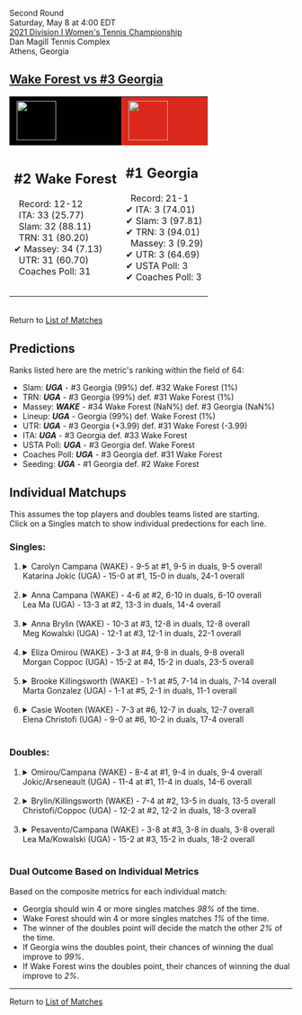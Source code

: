 Second Round  
Saturday, May 8 at 4:00 EDT  
[2021 Division I Women's Tennis Championship](../index.md)  
Dan Magill Tennis Complex  
Athens, Georgia  
## [Wake Forest vs #3 Georgia](https://www.ncaa.com/game/5833687)  

<table><tr style="background-color: #d9d9d9 !important"><td style="background-color: #010101 !important"><img src="https://www.ncaa.com/sites/default/files/images/logos/schools/w/wake-forest.70.png" width="70" height="70" style="padding: 5px;" /></td><td style="background-color: #DA291C !important"><img src="https://www.ncaa.com/sites/default/files/images/logos/schools/g/georgia.70.png" width="70" height="70" style="padding: 5px;" /></td></tr><tr>
<td>  

<h2>#2 Wake Forest</h2>  
&nbsp; Record: 12-12<br>  
&nbsp; ITA: 33 (25.77)<br>  
&nbsp; Slam: 32 (88.11)<br>  
&nbsp; TRN: 31 (80.20)<br>  
&#10004; Massey: 34 (7.13)<br>  
&nbsp; UTR: 31 (60.70)<br>  
&nbsp; Coaches Poll: 31<br>  
<br>  

</td>
<td>  

<h2>#1 Georgia</h2>  
&nbsp; Record: 21-1<br>  
&#10004; ITA: 3 (74.01)<br>  
&#10004; Slam: 3 (97.81)<br>  
&#10004; TRN: 3 (94.01)<br>  
&nbsp; Massey: 3 (9.29)<br>  
&#10004; UTR: 3 (64.69)<br>  
&#10004; USTA Poll: 3<br>  
&#10004; Coaches Poll: 3<br>  
<br>  

</td>
</tr></table>  


<br>Return to [List of Matches](../index.md)  

## Predictions  

Ranks listed here are the metric's ranking within the field of 64:  
- Slam: ***UGA*** - #3 Georgia (99%) def. #32 Wake Forest (1%)  
- TRN: ***UGA*** - #3 Georgia (99%) def. #31 Wake Forest (1%)  
- Massey: ***WAKE*** - #34 Wake Forest (NaN%) def. #3 Georgia (NaN%)  
- Lineup: ***UGA*** - Georgia (99%) def. Wake Forest (1%)  
- UTR: ***UGA*** - #3 Georgia (+3.99) def. #31 Wake Forest (-3.99)  
- ITA: ***UGA*** - #3 Georgia def. #33 Wake Forest  
- USTA Poll: ***UGA*** - #3 Georgia def. Wake Forest  
- Coaches Poll: ***UGA*** - #3 Georgia def. #31 Wake Forest  
- Seeding: ***UGA*** - #1 Georgia def. #2 Wake Forest  

## Individual Matchups  
This assumes the top players and doubles teams listed are starting.  
Click on a Singles match to show individual predections for each line.  

### Singles:  

<ol>
<li><details>
<summary markdown="span">Carolyn Campana (WAKE) - 9-5 at #1, 9-5 in duals, 9-5 overall<br>Katarina Jokic (UGA) - 15-0 at #1, 15-0 in duals, 24-1 overall</summary>
<h4>Predictions</h4><ul>
<li>Composite: <b><i>UGA</i></b> - Jokic (88%) def. Campana (12%)</li>  
<li>Slam: <b><i>UGA</i></b> - Jokic (84%) def. Campana (16%)</li>  
<li>TRN: <b><i>UGA</i></b> - Jokic (92%) def. Campana (8%)</li>  
<li>Massey: <b><i>WAKE</i></b> - Campana (NaN%) def. Jokic (NaN%)</li>  
<li>UTR: <b><i>UGA</i></b> - Jokic (90%) def. Campana (10%)</li>  
<li>ITA: <b><i>UGA</i></b> - Jokic (60.56) def. Campana (28.61)</li>  
</ul>
</details>&nbsp;</li>
<li><details>
<summary markdown="span">Anna Campana (WAKE) - 4-6 at #2, 6-10 in duals, 6-10 overall<br>Lea Ma (UGA) - 13-3 at #2, 13-3 in duals, 14-4 overall</summary>
<h4>Predictions</h4><ul>
<li>Composite: <b><i>UGA</i></b> - Ma (91%) def. Campana (9%)</li>  
<li>Slam: <b><i>UGA</i></b> - Ma (89%) def. Campana (11%)</li>  
<li>TRN: <b><i>UGA</i></b> - Ma (93%) def. Campana (7%)</li>  
<li>Massey: <b><i>WAKE</i></b> - Campana (NaN%) def. Ma (NaN%)</li>  
<li>UTR: <b><i>UGA</i></b> - Ma (90%) def. Campana (10%)</li>  
<li>ITA: <b><i>WAKE</i></b> - Campana (11.52) def. Ma (11.14)</li>  
</ul>
</details>&nbsp;</li>
<li><details>
<summary markdown="span">Anna Brylin (WAKE) - 10-3 at #3, 12-8 in duals, 12-8 overall<br>Meg Kowalski (UGA) - 12-1 at #3, 12-1 in duals, 22-1 overall</summary>
<h4>Predictions</h4><ul>
<li>Composite: <b><i>UGA</i></b> - Kowalski (89%) def. Brylin (11%)</li>  
<li>Slam: <b><i>UGA</i></b> - Kowalski (91%) def. Brylin (9%)</li>  
<li>TRN: <b><i>UGA</i></b> - Kowalski (94%) def. Brylin (6%)</li>  
<li>Massey: <b><i>WAKE</i></b> - Brylin (NaN%) def. Kowalski (NaN%)</li>  
<li>UTR: <b><i>UGA</i></b> - Kowalski (80%) def. Brylin (20%)</li>  
<li>ITA: <b><i>UGA</i></b> - Kowalski (23.73) def. Brylin (2.10)</li>  
</ul>
</details>&nbsp;</li>
<li><details>
<summary markdown="span">Eliza Omirou (WAKE) - 3-3 at #4, 9-8 in duals, 9-8 overall<br>Morgan Coppoc (UGA) - 15-2 at #4, 15-2 in duals, 23-5 overall</summary>
<h4>Predictions</h4><ul>
<li>Composite: <b><i>UGA</i></b> - Coppoc (92%) def. Omirou (8%)</li>  
<li>Slam: <b><i>UGA</i></b> - Coppoc (92%) def. Omirou (8%)</li>  
<li>TRN: <b><i>UGA</i></b> - Coppoc (94%) def. Omirou (6%)</li>  
<li>Massey: <b><i>WAKE</i></b> - Omirou (NaN%) def. Coppoc (NaN%)</li>  
<li>UTR: <b><i>UGA</i></b> - Coppoc (90%) def. Omirou (10%)</li>  
<li>ITA: <b><i>UGA</i></b> - Coppoc (8.66) def. Omirou (1.88)</li>  
</ul>
</details>&nbsp;</li>
<li><details>
<summary markdown="span">Brooke Killingsworth (WAKE) - 1-1 at #5, 7-14 in duals, 7-14 overall<br>Marta Gonzalez (UGA) - 1-1 at #5, 2-1 in duals, 11-1 overall</summary>
<h4>Predictions</h4><ul>
<li>Composite: <b><i>UGA</i></b> - Gonzalez (94%) def. Killingsworth (6%)</li>  
<li>Slam: <b><i>UGA</i></b> - Gonzalez (91%) def. Killingsworth (9%)</li>  
<li>TRN: <b><i>UGA</i></b> - Gonzalez (97%) def. Killingsworth (3%)</li>  
<li>Massey: <b><i>WAKE</i></b> - Killingsworth (NaN%) def. Gonzalez (NaN%)</li>  
<li>UTR: <b><i>UGA</i></b> - Gonzalez (93%) def. Killingsworth (7%)</li>  
<li>ITA: <b><i>UGA</i></b> - Gonzalez (11.71) def. Killingsworth (1.48)</li>  
</ul>
</details>&nbsp;</li>
<li><details>
<summary markdown="span">Casie Wooten (WAKE) - 7-3 at #6, 12-7 in duals, 12-7 overall<br>Elena Christofi (UGA) - 9-0 at #6, 10-2 in duals, 17-4 overall</summary>
<h4>Predictions</h4><ul>
<li>Composite: <b><i>UGA</i></b> - Christofi (81%) def. Wooten (19%)</li>  
<li>Slam: <b><i>UGA</i></b> - Christofi (81%) def. Wooten (19%)</li>  
<li>TRN: <b><i>UGA</i></b> - Christofi (79%) def. Wooten (21%)</li>  
<li>Massey: <b><i>WAKE</i></b> - Wooten (NaN%) def. Christofi (NaN%)</li>  
<li>UTR: <b><i>UGA</i></b> - Christofi (84%) def. Wooten (16%)</li>  
<li>ITA: <b><i>UGA</i></b> - Christofi (2.36) def. Wooten (1.70)</li>  
</ul>
</details>&nbsp;</li>
</ol>

### Doubles:  

<ol>
<li><details>
<summary markdown="span">Omirou/Campana (WAKE) - 8-4 at #1, 9-4 in duals, 9-4 overall<br>Jokic/Arseneault (UGA) - 11-4 at #1, 11-4 in duals, 14-6 overall</summary>
<br>Sorry, we don't have any metrics for this match
</details>&nbsp;</li>
<li><details>
<summary markdown="span">Brylin/Killingsworth (WAKE) - 7-4 at #2, 13-5 in duals, 13-5 overall<br>Christofi/Coppoc (UGA) - 12-2 at #2, 12-2 in duals, 18-3 overall</summary>
<br>Sorry, we don't have any metrics for this match
</details>&nbsp;</li>
<li><details>
<summary markdown="span">Pesavento/Campana (WAKE) - 3-8 at #3, 3-8 in duals, 3-8 overall<br>Lea Ma/Kowalski (UGA) - 15-2 at #3, 15-2 in duals, 18-2 overall</summary>
<br>Sorry, we don't have any metrics for this match
</details>&nbsp;</li>
</ol>

### Dual Outcome Based on Individual Metrics  
  
Based on the composite metrics for each individual match:  
- Georgia should win 4 or more singles matches _98%_ of the time.  
- Wake Forest should win 4 or more singles matches _1%_ of the time.  
- The winner of the doubles point will decide the match the other _2%_ of the time.  
- If Georgia wins the doubles point, their chances of winning the dual improve to _99%_.  
- If Wake Forest wins the doubles point, their chances of winning the dual improve to _2%_.  
  
------

Return to [List of Matches](../index.md)  
